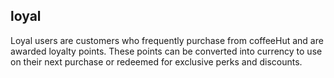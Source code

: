 ## loyal

Loyal users are customers who frequently purchase from coffeeHut and are awarded loyalty points. These points can be converted into currency to use on their next purchase or redeemed for exclusive perks and discounts.
